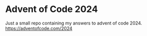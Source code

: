 # Advent of Code 2024

Just a small repo containing my answers to advent of code 2024.
https://adventofcode.com/2024